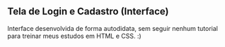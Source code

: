 ## Tela de Login e Cadastro (Interface)
Interface desenvolvida de forma autodidata, sem seguir nenhum tutorial para treinar meus estudos em HTML e CSS. :)

